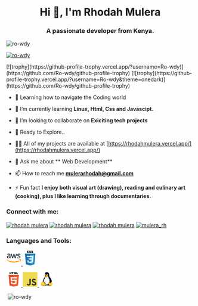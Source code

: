 
<h1 align="center">Hi 👋, I'm Rhodah Mulera</h1>
<h3 align="center">A passionate developer from Kenya.</h3>

<p align="left"> <img src="https://komarev.com/ghpvc/?username=ro-wdy&label=Profile%20views&color=0e75b6&style=flat" alt="ro-wdy" /> </p>

<p align="left"> <a href="https://github.com/ryo-ma/github-profile-trophy"><img src="https://github-profile-trophy.vercel.app/?username=Ro-wdy" alt="ro-wdy" /></a> </p>
[![trophy](https://github-profile-trophy.vercel.app/?username=Ro-wdy)](https://github.com/Ro-wdy/github-profile-trophy)
[![trophy](https://github-profile-trophy.vercel.app/?username=Ro-wdy&theme=onedark)](https://github.com/Ro-wdy/github-profile-trophy)

- 🔭 Learning how to navigate the Coding world

- 🌱 I’m currently learning **Linux, Html, Css and Javascipt.**

- 👯 I’m looking to collaborate on **Exiciting tech projects**

- 🤝 Ready to Explore..

- 👨‍💻 All of my projects are available at [https://rhodahmulera.vercel.app/](https://rhodahmulera.vercel.app/)

- 💬 Ask me about ** Web Development**

- 📫 How to reach me **mulerarhodah@gmail.com**

- ⚡ Fun fact **I enjoy both visual art (drawing), reading and culinary art (cooking), plus I like learning through documentaries.**

<h3 align="left">Connect with me:</h3>
<p align="left">
<a href="https://twitter.com/rhodah mulera" target="blank"><img align="center" src="https://raw.githubusercontent.com/rahuldkjain/github-profile-readme-generator/master/src/images/icons/Social/twitter.svg" alt="rhodah mulera" height="30" width="40" /></a>
<a href="https://linkedin.com/in/rhodah mulera" target="blank"><img align="center" src="https://raw.githubusercontent.com/rahuldkjain/github-profile-readme-generator/master/src/images/icons/Social/linked-in-alt.svg" alt="rhodah mulera" height="30" width="40" /></a>
<a href="https://fb.com/rhodah mulera" target="blank"><img align="center" src="https://raw.githubusercontent.com/rahuldkjain/github-profile-readme-generator/master/src/images/icons/Social/facebook.svg" alt="rhodah mulera" height="30" width="40" /></a>
<a href="https://instagram.com/mulera_rh" target="blank"><img align="center" src="https://raw.githubusercontent.com/rahuldkjain/github-profile-readme-generator/master/src/images/icons/Social/instagram.svg" alt="mulera_rh" height="30" width="40" /></a>
</p>

<h3 align="left">Languages and Tools:</h3>
<p align="left"> <a href="https://aws.amazon.com" target="_blank" rel="noreferrer"> <img src="https://raw.githubusercontent.com/devicons/devicon/master/icons/amazonwebservices/amazonwebservices-original-wordmark.svg" alt="aws" width="40" height="40"/> </a>
<a href="https://www.w3schools.com/css/" target="_blank" rel="noreferrer"> <img src="https://raw.githubusercontent.com/devicons/devicon/master/icons/css3/css3-original-wordmark.svg" alt="css3" width="40" height="40"/> </a>

<a href="https://www.w3.org/html/" target="_blank" rel="noreferrer"> <img src="https://raw.githubusercontent.com/devicons/devicon/master/icons/html5/html5-original-wordmark.svg" alt="html5" width="40" height="40"/> </a> 
<a href="https://www.java.com" target="_blank" rel="noreferrer"> 
<img src="https://raw.githubusercontent.com/devicons/devicon/master/icons/javascript/javascript-original.svg" alt="javascript" width="40" height="40"/> </a> 
<a href="https://www.linux.org/" target="_blank" rel="noreferrer"> <img src="https://raw.githubusercontent.com/devicons/devicon/master/icons/linux/linux-original.svg" alt="linux" width="40" height="40"/> </a> </p>

<p>&nbsp;<img align="center" src="https://github-readme-stats.vercel.app/api?username=ro-wdy&show_icons=true&locale=en" alt="ro-wdy" /></p>

